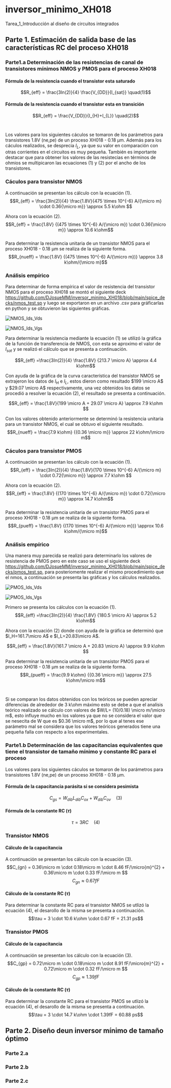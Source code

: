 # inversor_minimo_XH018
Tarea_1_Introducción al diseño de circuitos integrados

## Parte 1. Estimación de salida base de las características RC del proceso XH018

### Parte1.a Determinación de las resistencias de canal de transistores mínimos NMOS y PMOS para el proceso XH018
#### Fórmula de la resistencia cuando el transistor esta saturado
$$R_{eff} = \frac{3In(2)}{4} \frac{V_{DD}}{I_{sat}}  \quad(1)$$ 

#### Fórmula de la resistencia cuando el transistor esta en transición
$$R_{eff} = \frac{V_{DD}}{I_{H}+I_{L}}  \quad(2)$$
\
\
Los valores para los siguientes cáculos se tomaron de los parámetros para transistores 1.8V (ne,pe) de un proceso XH018 - 0.18 µm. Además para los cáculos realizados, se desprecia $I_{L}$, ya que su valor en comparación con otras corrientes en el circuitos es muy pequeña. También es importante destacar que para obtener los valores de las resistecias en términos de ohmios se multipicaron las ecuaciones (1) y (2) por el ancho de los transistores. 

### Cáculos para transistor NMOS
A continuación se presentan los cálculo con la ecuación (1).
$$R_{eff} = \frac{3In(2)}{4} \frac{1.8V}{475 \times 10^{-6} A/{\micro m} \cdot 0.36{\micro m}} \approx 5.5 k\ohm $$  

Ahora con la ecuación (2).
$$R_{eff} = \frac{1.8V} {(475 \times 10^{-6} A/{\micro m}) \cdot 0.36{\micro m}} \approx 10.6 k\ohm$$
\
Para determinar la resistencia unitaria de un transistor NMOS para el proceso XH018 - 0.18 µm se realiza de la siguiente forma.
$$R_{nueff} = \frac{1.8V} {(475 \times 10^{-6} A/{\micro m})} \approx 3.8 k\ohm/{\micro m}$$

### Análisis empírico
Para determinar de forma empírica el valor de resistencia del transistor NMOS para el proceso XH018 se montó el siguiente deck https://github.com/DJosueMM/inversor_minimo_XH018/blob/main/spice_decks/nmos_test.sp y luego se exportaron en un archivo .csv para gráficarlas en python y se obtuvieron las siguientes gráficas.

![NMOS_Ids_Vds](https://github.com/DJosueMM/inversor_minimo_XH018/assets/125601912/79e5fc9f-8c60-49d7-87f3-55c9065d06c1)

![NMOS_Ids_Vgs](https://github.com/DJosueMM/inversor_minimo_XH018/assets/125601912/2201089d-fc23-433e-aa93-48ea43aab2c2)


Para determinar la resistencia mediante la ecuación (1) se utilizó la gráfica de la función de transferencia de NMOS, con esta se aproximo el valor de $I_{sat}$ y se realizó el cálculo que se presenta a continuación. 

$$R_{eff} =\frac{3In(2)}{4} \frac{1.8V} {213.7 \micro A} \approx 4.4 k\ohm$$

Con ayuda de la gráfica de la curva característica del transistor NMOS se extrajeron los datos de $I_H$ e $I_L$, estos dieron como resultado $199 \micro A$ y $29.07 \micro A$ respectivamente, una vez obtenidos los datos se procedió a resolver la ecuación (2), el resultado se presenta a continuación. 

$$R_{eff} =  \frac{1.8V}{199 \micro A  + 29.07 \micro A}  \approx 7.9 k\ohm $$  

Con los valores obtenido anteriormente se determinó la resistencia unitaria para un transistor NMOS, el cual se obtuvo el siguiente resultado. 
$$R_{nueff} = \frac{7.9 k\ohm} {{0.36 \micro m}} \approx 22 k\ohm/\micro m$$


### Cáculos para transistor PMOS
A continuación se presentan los cálculo con la ecuación (1).
$$R_{eff} = \frac{3In(2)}{4} \frac{1.8V}{170 \times 10^{-6} A/{\micro m} \cdot 0.72{\micro m}} \approx 7.7 k\ohm $$ 

Ahora con la ecuación (2).
$$R_{eff} = \frac{1.8V} {(170 \times 10^{-6} A/{\micro m}) \cdot 0.72{\micro m}} \approx 14.7 k\ohm$$
\
Para determinar la resistencia unitaria de un transistor PMOS para el proceso XH018 - 0.18 µm se realiza de la siguiente forma.
$$R_{pueff} = \frac{1.8V} {(170 \times 10^{-6} A/{\micro m})} \approx 10.6 k\ohm/{\micro m}$$

### Análisis empírico
Una manera muy parecida se realizó para determinarlo los valores de resistencia de PMOS pero en este caso se uso el siguiente deck https://github.com/DJosueMM/inversor_minimo_XH018/blob/main/spice_decks/pmos_test.sp, para posteriomente realizar el mismo procedimiento que el nmos, a continuación se presenta las gráficas y los cálculos realizados. 

![PMOS_Ids_Vds](https://github.com/DJosueMM/inversor_minimo_XH018/assets/125601912/1cccd635-e6b7-4593-b39b-c3e37863f585)

![PMOS_Ids_Vgs](https://github.com/DJosueMM/inversor_minimo_XH018/assets/125601912/81328b36-2d41-40da-9319-c40e7a9983ee)

Primero se presenta los cálculos con la ecuación (1).
$$R_{eff} =\frac{3In(2)}{4} \frac{1.8V} {180.5 \micro A} \approx 5.2 k\ohm$$

Ahora con la ecuación (2) donde con ayuda de la gráfica se determinó que $I_H=161.7\micro A$ e $I_L=20.83\micro A$.

$$R_{eff} =  \frac{1.8V}{161.7 \micro A  + 20.83 \micro A}  \approx 9.9 k\ohm $$  

Para determinar la resistencia unitaria de un transistor PMOS para el proceso XH018 - 0.18 µm se realiza de la siguiente forma.
$$R_{pueff} = \frac{9.9 k\ohm} {{0.36 \micro m}} \approx 27.5 k\ohm/\micro m$$
\
\
Si se comparan los datos obtenidos con los teóricos se pueden apreciar diferencias de alrededor de 3 k\ohm máximo esto se debe a que el analísis teórico realizado se cálculo con valores de $W/L= (10/0.18) \micro m/\micro m$, esto influye mucho en los valores ya que no se considera el valor que se nesecita de W que es $0.36 \micro m$, por lo que al tenes ese parámetro mal se considera que los valores teóricos generados tiene una pequeña falla con respecto a los experimentales.  



### Parte1.b Determinación de las capacitancias equivalentes que tiene el transistor de tamaño mínimo y constante RC para el proceso
Los valores para los siguientes cáculos se tomaron de los parámetros para transistores 1.8V (ne,pe) de un proceso XH018 - 0.18 µm.

#### Fórmula de la capacitancia parásita si se considera pesimista 
$$C_{gs} = W_{dib} L_{dib}C_{ox} +  W_{dib}  C_{ov}  \quad(3)$$

#### Fórmula de la constante RC ($\tau$) 
$$\tau = 3RC  \quad(4)$$

### Transistor NMOS
#### Cálculo de la capacitancia 
A continuación se presentan los cálculo con la ecuación (3).
$$C_{gn} = 0.36\micro m \cdot 0.18\micro m \cdot 8.46 fF/\micro{m}^{2} +  0.36\micro m \cdot 0.33 fF/\micro m $$
$$C_{gn} \approx 0.67 fF$$

#### Cálculo de la constante RC ($\tau$)
Para determinar la constante RC para el transistor NMOS se utlizó la ecuación (4), el desarollo de la misma se presenta a continuación.
$$\tau = 3 \cdot 10.6 k\ohm \cdot 0.67 fF = 21.31 ps$$


### Transistor PMOS
#### Cálculo de la capacitancia 
A continuación se presentan los cálculo con la ecuación (3).
$$C_{gp} = 0.72\micro m \cdot 0.18\micro m \cdot 8.91 fF/\micro{m}^{2} +  0.72\micro m \cdot 0.32 fF/\micro m $$
$$C_{gp} \approx 1.39 fF$$

#### Cálculo de la constante RC ($\tau$)
Para determinar la constante RC para el transistor PMOS se utlizó la ecuación (4), el desarollo de la misma se presenta a continuación.
$$\tau = 3 \cdot 14.7 k\ohm \cdot 1.39fF = 60.88 ps$$



## Parte 2. Diseño deun inversor mínimo de tamaño óptimo 
### Parte 2.a 


### Parte 2.b


### Parte 2.c







